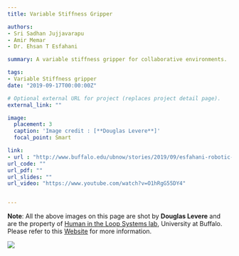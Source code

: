 ```yaml
---
title: Variable Stiffness Gripper

authors: 
- Sri Sadhan Jujjavarapu
- Amir Memar
- Dr. Ehsan T Esfahani

summary: A variable stiffness gripper for collaborative environments.

tags:
- Variable Stiffness gripper
date: "2019-09-17T00:00:00Z"

# Optional external URL for project (replaces project detail page).
external_link: ""

image:
  placement: 3
  caption: 'Image credit : [**Douglas Levere**]'
  focal_point: Smart

link:
- url : "http://www.buffalo.edu/ubnow/stories/2019/09/esfahani-robotic-gripper.html"
url_code: ""
url_pdf: ""
url_slides: ""
url_video: "https://www.youtube.com/watch?v=O1hRgG55DY4"


---
```

**Note**: All the above images on this page are shot by **Douglas Levere** and are the property of [Human in the Loop Systems lab](http://www.acsu.buffalo.edu/~ehsanesf/), University at Buffalo. Please refer to this [Website](http://www.buffalo.edu/ubnow/stories/2019/09/esfahani-robotic-gripper.html) for more information.

![](/files/spaghetti-stick.gif)
